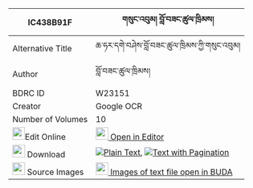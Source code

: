 |IC438B91F|གསུང་འབུམ། བློ་བཟང་ཚུལ་ཁྲིམས། 
| --- | --- 
|Alternative Title |ཆ་ཧར་དགེ་བཤེས་བློ་བཟང་ཚུལ་ཁྲིམས་ཀྱི་གསུང་འབུམ།
|Author| བློ་བཟང་ཚུལ་ཁྲིམས།
|BDRC ID | W23151
|Creator | Google OCR
|Number of Volumes| 10
|<img width="25" src="https://img.icons8.com/color/25/000000/edit-property.png">Edit Online| [<img width="25" src="https://avatars.githubusercontent.com/u/45091458?s=200&v=4"> Open in Editor](http://editor.openpecha.org/IC438B91F)
|<img width="25" src="https://img.icons8.com/fluent/48/000000/download-2.png"/>  Download | [![](https://img.icons8.com/color/20/000000/txt.png)Plain Text](https://github.com/Openpecha/IC438B91F/releases/download/v2/sungbum_lozang_tsultrim_plain_IC438B91F.zip), [![](https://img.icons8.com/color/20/000000/txt.png)Text with Pagination](https://github.com/Openpecha/IC438B91F/releases/download/v2/sungbum_lozang_tsultrim_pages_IC438B91F.zip)
|<img width="25" src="https://img.icons8.com/plasticine/100/000000/pictures-folder.png"/>  Source Images | [<img width="25" src="https://library.bdrc.io/icons/BUDA-small.svg"> Images of text file open in BUDA](https://library.bdrc.io/show/bdr:W23151)